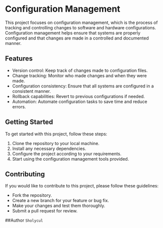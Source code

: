 # Configuration Management

This project focuses on configuration management, which is the process of tracking and controlling changes to software and hardware configurations. Configuration management helps ensure that systems are properly configured and that changes are made in a controlled and documented manner.

## Features
- Version control: Keep track of changes made to configuration files.
- Change tracking: Monitor who made changes and when they were made.
- Configuration consistency: Ensure that all systems are configured in a consistent manner.
- Rollback capabilities: Revert to previous configurations if needed.
- Automation: Automate configuration tasks to save time and reduce errors.

## Getting Started
To get started with this project, follow these steps:
1. Clone the repository to your local machine.
2. Install any necessary dependencies.
3. Configure the project according to your requirements.
4. Start using the configuration management tools provided.

## Contributing
If you would like to contribute to this project, please follow these guidelines:
- Fork the repository.
- Create a new branch for your feature or bug fix.
- Make your changes and test them thoroughly.
- Submit a pull request for review.

##Author
`Sholycul`
